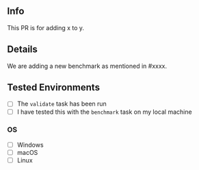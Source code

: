 ## Info

This PR is for adding x to y.

## Details

We are adding a new benchmark as mentioned in #xxxx.

## Tested Environments

- [ ] The `validate` task has been run
- [ ] I have tested this with the `benchmark` task on my local machine

### OS

- [ ] Windows
- [ ] macOS
- [ ] Linux
